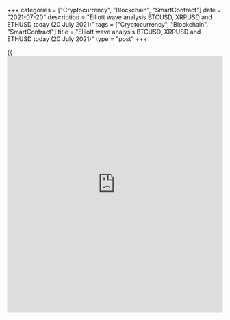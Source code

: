 +++
categories = ["Cryptocurrency", "Blockchain", "SmartContract"]
date = "2021-07-20"
description = "Elliott wave analysis BTCUSD, XRPUSD and ETHUSD today (20 July 2021)"
tags = ["Cryptocurrency", "Blockchain", "SmartContract"]
title = "Elliott wave analysis BTCUSD, XRPUSD and ETHUSD today (20 July 2021)"
type = "post"
+++

{{<iframe id="large-banner" src="https://www.bounty.group/#slide=28.0" width="100%" height="600" scrolling="no" style="border: 0px solid rgb(216, 221, 230); border-radius: 3px;">}}

2021-07-20

2021-07-20

Short-term forecast for BTCUSD, XRPUSD and ETHUSD 20.07.2021Roman Onegin

I welcome my readers!

I have prepared a short-term cryptocurrency forecast based on Elliott
wave analysis of Bitcoin, Ripple, and Ethereum. I offer entry signals to
trade each cryptocurrency.

All three cryptocurrency pairs covered in the article are going to grow
over the next few days. It is relevant to buy.

The article covers the following subjects:

##  **Elliott wave Bitcoin analysis**

The BTCUSD market is forming a long-term corrective wave [B] as a double
zigzag (W)-(X)-(Y). The linking wave (X) must have completed as a triple
zigzag W-X-Y-X-Z. Therefore, the Bitcoin price should be rising in the
final motive wave (Y). The first upside target is at 34700.00, the high
marked by the linking wave X.

### Trading plan for [BTCUSD][1] today:

Buy 29695.01, TP 34700.00

* * *

##  **Elliott wave Ripple analysis**

The XRPUSD must have completed the linking down wave X as a triple
zigzag [W]-[X]-[Y]-[X]-[Z]. All motive sub-waves of this triple zigzag
are standard zigzags. Therefore, the market should soon turn up and
start rising in the motive wave Y. The first upside target is at 0.655,
the high marked by the linking wave [X].

### Trading plan for [XRPUSD][2] **** today:

Buy 0.528, TP 0.655

* * *

##  **Elliott wave Ethereum analysis**

The ETHUSD market must have completed the descending wave; the [B]
correction has completed as a triple zigzag. Therefore, the market
should be rising in the impulse wave [C]. The first target is at
2172.00, the high marked by the linking wave (X).

### Trading plan for [ETHUSD][3] **** today:

Buy 1742.68, TP 2172.00

* * *

P.S. Did you like my article? Share it in social networks: it will be
the best “thank you" :)

Ask me questions and comment below. I’ll be glad to answer your
questions and give necessary explanations.

 **Useful links:**

  * I recommend trying to trade with a reliable broker [here][4]. The system allows you to trade by yourself or copy successful traders from all across the globe.
  * Use my promo-code BLOG for getting deposit bonus 50% on LiteForex platform. Just enter this code in the appropriate field while [depositing][5] your trading account.
  * Telegram chat for traders: <t.me/liteforexengchat>. We are sharing the signals and trading experience
  * Telegram channel with high-quality analytics, Forex reviews, training articles, and other useful things for traders <t.me/liteforex>

## Price chart of BTCUSD in real time mode

The content of this article reflects the author’s opinion and does not
necessarily reflect the official position of LiteForex. The material
published on this page is provided for informational purposes only and
should not be considered as the provision of investment advice for the
purposes of Directive 2004/39/EC.

Rate this article:

{{value}}

( {{count}} {{title}} )

   1. my.liteforex.com/trading/chart?symbol=BTCUSD
   2. my.liteforex.com/trading/chart?symbol=XRPUSD
   3. my.liteforex.com/trading/chart?symbol=ETHUSD
   4. my.liteforex.com/?category=analysts-opinions&slug=short-term-forecast-for-[BTC](https://www.playgroundfx.com/blog/who-is-the-creator-of-bitcoin/)usd-xrpusd-and-ethusd-20072021&openPopup=%2Fregistration%2Fpopup&utm_source=blog&utm_medium=article&utm_campaign=bonus
   5. my.liteforex.com/deposit/?category=analysts-opinions&slug=short-term-forecast-for-[BTC](https://www.playgroundfx.com/blog/who-is-the-creator-of-bitcoin/)usd-xrpusd-and-ethusd-20072021&promo_code=BLOG&utm_source=blog&utm_medium=article&utm_campaign=bonus